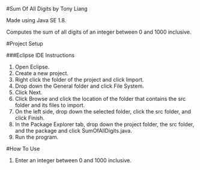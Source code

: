 #Sum Of All Digits by Tony Liang

Made using Java SE 1.8.

Computes the sum of all digits of an integer between 0 and 1000 inclusive.

#Project Setup

###Eclipse IDE Instructions
1. Open Eclipse.
2. Create a new project.
3. Right click the folder of the project and click Import.
4. Drop down the General folder and click File System.
5. Click Next.
6. Click Browse and click the location of the folder that contains the src folder and its files to import.
7. On the left side, drop down the selected folder, click the src folder, and click Finish.
8. In the Package Explorer tab, drop down the project folder, the src folder, and the package and click SumOfAllDigits.java.
9. Run the program.

#How To Use
1. Enter an integer between 0 and 1000 inclusive.